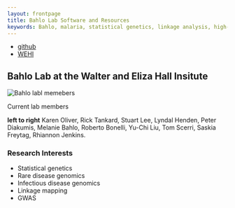 ```yaml
---
layout: frontpage
title: Bahlo Lab Software and Resources
keywords: Bahlo, malaria, statistical genetics, linkage analysis, high-througput sequencing, R, epilepsy
---
```

<div class="navbar">
  <div class="navbar-inner">
      <ul class="nav">
          <li><a href="https://github.com/bahlolab">github</a></li>
          <li><a href="http://www.wehi.edu.au/people/melanie-bahlo">WEHI</a></li>
      </ul>
  </div>
</div>

## Bahlo Lab at the Walter and Eliza Hall Insitute

<img src="pages/figures/lab_photo.jpg" alt="Bahlo labl memebers" title="Bahlo lab members 2016"/>

Current lab members 

__left to right__  Karen Oliver, Rick Tankard, Stuart Lee, Lyndal Henden, Peter Diakumis, Melanie Bahlo, Roberto Bonelli, Yu-Chi Liu, Tom Scerri, Saskia Freytag, Rhiannon Jenkins.

### Research Interests
* Statistical genetics
* Rare disease genomics 
* Infectious disease genomics
* Linkage mapping
* GWAS 
